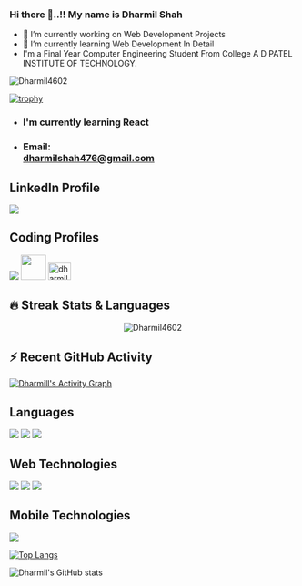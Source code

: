 ### Hi there 👋..!! My name is Dharmil Shah

<!--
**Dharmil4602/Dharmil4602** is a ✨ _special_ ✨ repository because its `README.md` (this file) appears on your GitHub profile.

Here are some ideas to get you started:
-->

- 🔭 I’m currently working on Web Development Projects
- 🌱 I’m currently learning Web Development In Detail
- I'm a Final Year Computer Engineering Student From College A D PATEL INSTITUTE OF TECHNOLOGY.

<!--
<h1 align="center">Hi There 👋, My Name Is Dharmil Shah</h1>
<h2 align="center">Welcome To My Github Profile</h2>
-->

<p align="left"> <img src="https://komarev.com/ghpvc/?username=Dharmil4602&label=Profile%20views&color=0e75b6&style=flat" alt="Dharmil4602" /> </p>

[![trophy](https://github-profile-trophy.vercel.app/?username=Dharmil4602)](https://github.com/Dharmil4602/github-profile-trophy)

  
  <ul>
    <li><h3>I'm currently learning React</h3></li>
    <li><h3>Email:<br /><a href="mailto:dharmilshah476@gmail.com">dharmilshah476@gmail.com</a></h3></li>
  </ul>

  <h2>LinkedIn Profile</h2>
  <a href="https://www.linkedin.com/in/dharmil-shah-a2a0b4188/" ><img src="https://img.icons8.com/fluent/48/000000/linkedin.png" /></a>

  <h2>Coding Profiles</h2>
  <a href="https://auth.geeksforgeeks.org/user/dharmilshah476/practice/" ><img margin="0 15px" src="https://img.icons8.com/color/48/000000/GeeksforGeeks.png" on /></a>   <a href="https://www.codechef.com/users/dharmil4602"><img margin="0 15px" width="44px" height="44px" src="https://i.pinimg.com/originals/c5/d9/fc/c5d9fc1e18bcf039f464c2ab6cfb3eb6.jpg" /></a>
  <a href="https://www.leetcode.com/dharmil4602" target="a _blank"><img src="https://raw.githubusercontent.com/rahuldkjain/github-profile-readme-generator/master/src/images/icons/Social/leet-code.svg" alt="dharmil4602" height="30" width="40" /></a>
  

  <!--<div style="float: right;">
    <img width="500px" src="https://media.tenor.com/images/b7939d73d32cb3ce5e48a80dd35dc599/tenor.gif" alt="" />
  </div>-->

## 🔥 Streak Stats & Languages
<p align="center"><img src="https://github-readme-streak-stats.herokuapp.com/?user=Dharmil4602&theme=algolia" alt="Dharmil4602" /></p>

## ⚡ Recent GitHub Activity
<a href="https://github.com/Dharmil4602/github-readme-activity-graph"><img alt="Dharmill's Activity Graph" src="https://activity-graph.herokuapp.com/graph?username=Dharmil4602&bg_color=0D1117&color=5BCDEC&line=5BCDEC&point=FFFFFF&hide_border=true" /></a>

## Languages
<img  margin="0 15px" src="https://img.icons8.com/color/48/000000/c-plus-plus-logo.png" /> <img  margin="0 15px" src="https://img.icons8.com/color/48/000000/javascript.png" /> <img  margin="0 15px" src="https://img.icons8.com/color/48/000000/python.png" />

## Web Technologies
<img src="https://img.icons8.com/color/48/000000/html-5--v1.png" /> <img src="https://img.icons8.com/color/48/000000/css3.png" /> <img src="https://img.icons8.com/plasticine/48/000000/react.png" />

## Mobile Technologies
<img src="https://img.icons8.com/cute-clipart/50/000000/react-native.png" />

[![Top Langs](https://github-readme-stats.vercel.app/api/top-langs/?username=Dharmil4602&layout=compact)](https://github.com/Dharmil4602/)

![Dharmil's GitHub stats](https://github-readme-stats.vercel.app/api?username=Dharmil4602&show_icons=true&theme=radical)
